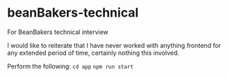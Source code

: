 # beanBakers-technical
For BeanBakers technical interview

I would like to reiterate that I have never worked with anything frontend for any extended period of time, certainly nothing this involved.

Perform the following:
`cd app`
`npm run start`